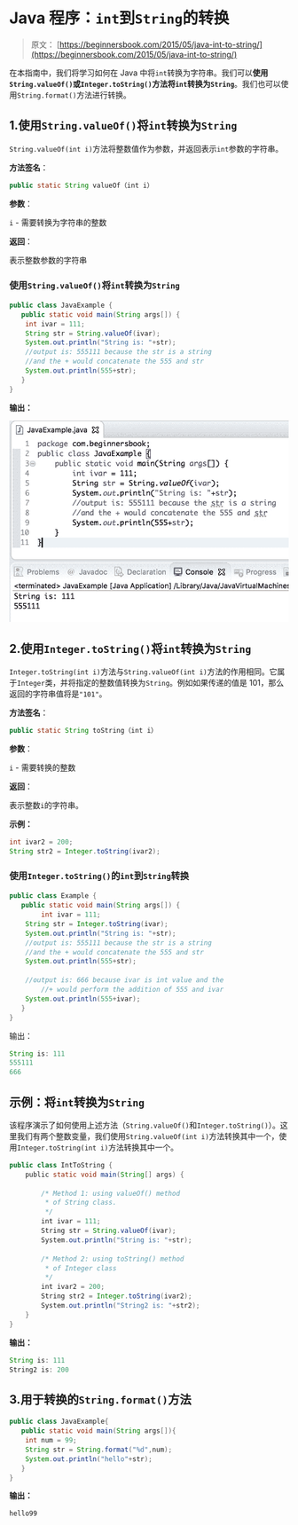 # Java 程序：`int`到`String`的转换

> 原文： [https://beginnersbook.com/2015/05/java-int-to-string/](https://beginnersbook.com/2015/05/java-int-to-string/)

在本指南中，我们将学习如何在 Java 中将`int`转换为字符串。我们可以**使用`String.valueOf()`或`Integer.toString()`方法将`int`转换为`String`**。我们也可以使用`String.format()`方法进行转换。

## 1.使用`String.valueOf()`将`int`转换为`String`

`String.valueOf(int i)`方法将整数值作为参数，并返回表示`int`参数的字符串。

**方法签名**：

```java
public static String valueOf（int i）
```

**参数**：

`i` - 需要转换为字符串的整数

**返回**：

表示整数参数的字符串

### 使用`String.valueOf()`将`int`转换为`String`

```java
public class JavaExample {
   public static void main(String args[]) {
	int ivar = 111;
	String str = String.valueOf(ivar);
	System.out.println("String is: "+str); 
	//output is: 555111 because the str is a string 
	//and the + would concatenate the 555 and str
	System.out.println(555+str);
   }
}

```

**输出：**

![Java Int to String conversion](img/9e1b3c5053f30516c1da94a308d9724f.jpg)

## 2.使用`Integer.toString()`将`int`转换为`String`

`Integer.toString(int i)`方法与`String.valueOf(int i)`方法的作用相同。它属于`Integer`类，并将指定的整数值转换为`String`。例如如果传递的值是 101，那么返回的字符串值将是`"101"`。

**方法签名**：

```java
public static String toString（int i）
```

**参数**：

`i` - 需要转换的整数

**返回**：

表示整数`i`的字符串。

**示例：**

```java
int ivar2 = 200;
String str2 = Integer.toString(ivar2);
```

### 使用`Integer.toString()`的`int`到`String`转换

```java
public class Example {
   public static void main(String args[]) {
        int ivar = 111;
	String str = Integer.toString(ivar);
	System.out.println("String is: "+str);
	//output is: 555111 because the str is a string 
	//and the + would concatenate the 555 and str
	System.out.println(555+str);

	//output is: 666 because ivar is int value and the
        //+ would perform the addition of 555 and ivar
	System.out.println(555+ivar);
   }
}
```

输出：

```java
String is: 111
555111
666
```

## 示例：将`int`转换为`String`

该程序演示了如何使用上述方法（`String.valueOf()`和`Integer.toString()`）。这里我们有两个整数变量，我们使用`String.valueOf(int i)`方法转换其中一个，使用`Integer.toString(int i)`方法转换其中一个。

```java
public class IntToString {
    public static void main(String[] args) {

        /* Method 1: using valueOf() method
         * of String class.
         */
        int ivar = 111;
        String str = String.valueOf(ivar);
        System.out.println("String is: "+str);

        /* Method 2: using toString() method 
         * of Integer class
         */
        int ivar2 = 200;
        String str2 = Integer.toString(ivar2);
        System.out.println("String2 is: "+str2);
    }
}
```

**输出：**

```java
String is: 111
String2 is: 200
```

## 3.用于转换的`String.format()`方法

```java
public class JavaExample{  
   public static void main(String args[]){  
	int num = 99;  
	String str = String.format("%d",num);  
	System.out.println("hello"+str);  
   }
}
```

**输出：**

```java
hello99
```


